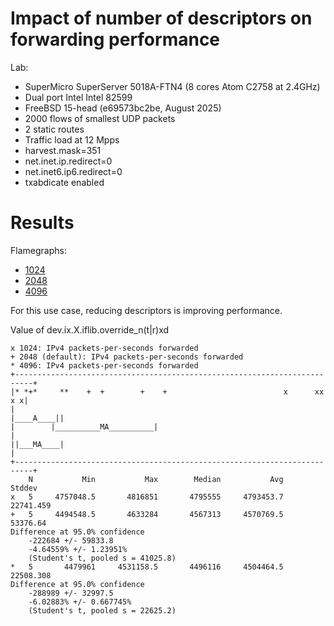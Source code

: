 # Impact of number of descriptors on forwarding performance
Lab:
  - SuperMicro SuperServer 5018A-FTN4 (8 cores Atom C2758 at 2.4GHz)
  - Dual port Intel Intel 82599
  - FreeBSD 15-head (e69573bc2be, August 2025)
  - 2000 flows of smallest UDP packets
  - 2 static routes
  - Traffic load at 12 Mpps
  - harvest.mask=351
  - net.inet.ip.redirect=0
  - net.inet6.ip6.redirect=0
  - txabdicate enabled

# Results

Flamegraphs:
  - [1024](bench.1024.pmc.svg)
  - [2048](bench.2048_default.pmc.svg)
  - [4096](bench.4096.pmc.svg)

For this use case, reducing descriptors is improving performance.

Value of dev.ix.X.iflib.override_n(t|r)xd
```
x 1024: IPv4 packets-per-seconds forwarded
+ 2048 (default): IPv4 packets-per-seconds forwarded
* 4096: IPv4 packets-per-seconds forwarded
+--------------------------------------------------------------------------+
|* *+*     **    +  +        +    +                          x      xx  x x|
|                                                               |____A____||
|        |__________MA__________|                                          |
||___MA____|                                                               |
+--------------------------------------------------------------------------+
    N           Min           Max        Median           Avg        Stddev
x   5     4757048.5       4816851       4795555     4793453.7     22741.459
+   5     4494548.5       4633284       4567313     4570769.5      53376.64
Difference at 95.0% confidence
	-222684 +/- 59833.8
	-4.64559% +/- 1.23951%
	(Student's t, pooled s = 41025.8)
*   5       4479961     4531158.5       4496116     4504464.5     22508.308
Difference at 95.0% confidence
	-288989 +/- 32997.5
	-6.02883% +/- 0.667745%
	(Student's t, pooled s = 22625.2)
```
